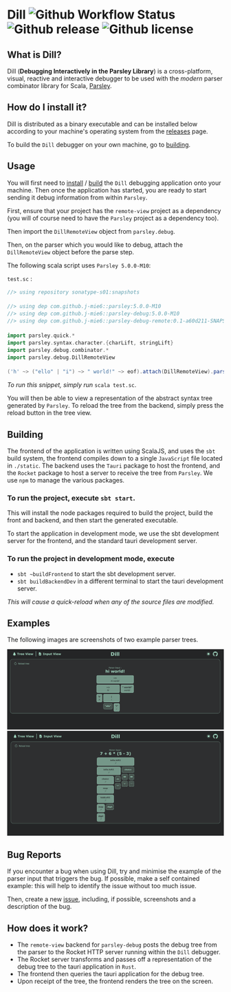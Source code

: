 # Dill ![Github Workflow Status](https://img.shields.io/github/actions/workflow/status/j-mie6/parsley-debug-app/dill-ci.yml?branch=release) ![Github release](https://img.shields.io/github/v/release/j-mie6/parsley-debug-app) ![Github license](https://img.shields.io/github/license/j-mie6/parsley-debug-app) 


## What is Dill?

Dill (**Debugging Interactively in the Parsley Library**) is a cross-platform, visual, reactive and interactive debugger to be used with the _modern_ parser combinator library for Scala, [Parsley](https://github.com/j-mie6/parsley).

## How do I install it?

Dill is distributed as a binary executable and can be installed below according to your machine's operating system from the [releases](https://github.com/j-mie6/parsley-debug-app/releases/) page.

To build the `Dill` debugger on your own machine, go to [building](#building).

## Usage

You will first need to [install](#how-do-i-install-it) / [build](#building) the `Dill` debugging application onto your machine. Then once the application has started, you are ready to start sending it debug information from within `Parsley`.

First, ensure that your project has the `remote-view` project as a dependency (you will of course need to have the `Parsley` project as a dependency too).

Then import the `DillRemoteView` object from `parsley.debug`.

Then, on the parser which you would like to debug, attach the `DillRemoteView` object before the parse step.

The following scala script uses `Parsley 5.0.0-M10`:

`test.sc` :
```scala 
//> using repository sonatype-s01:snapshots

//> using dep com.github.j-mie6::parsley:5.0.0-M10
//> using dep com.github.j-mie6::parsley-debug:5.0.0-M10 
//> using dep com.github.j-mie6::parsley-debug-remote:0.1-a60d211-SNAPSHOT

import parsley.quick.*
import parsley.syntax.character.{charLift, stringLift}
import parsley.debug.combinator.*
import parsley.debug.DillRemoteView

('h' ~> ("ello" | "i") ~> " world!" ~> eof).attach(DillRemoteView).parse("hello world!1")

```

_To run this snippet, simply run_ `scala test.sc`.

You will then be able to view a representation of the abstract syntax tree generated by `Parsley`. To reload the tree from the backend, simply press the reload button in the tree view.

## Building
The frontend of the application is written using ScalaJS, and uses the `sbt` build system, the frontend compiles down to a single `JavaScript` file located in `./static`. The backend uses the `Tauri` package to host the frontend, and the `Rocket` package to host a server to receive the tree from `Parsley`. We use `npm` to manage the various packages.

### To run the project, execute `sbt start`.

This will install the node packages required to build the project, build the front and backend, and then start the generated executable.

To start the application in development mode, we use the sbt development server for the frontend, and the standard tauri development server.

### To run the project in development mode, execute 
- `sbt ~buildFrontend` to start the sbt development server.
- `sbt buildBackendDev` in a different terminal to start the tauri development server.

_This will cause a quick-reload when any of the source files are modified._

## Examples

The following images are screenshots of two example parser trees.

![Debugging "hi world!"](readme/images/DillHiWorld.png)
![Debugging multiplication](readme/images/DillMultiplication.png)

## Bug Reports

If you encounter a bug when using Dill, try and minimise the example of the parser input that triggers the bug. If possible, make a self contained example: this will help to identify the issue without too much issue.

Then, create a new [issue](https://github.com/j-mie6/parsley-debug-app/issues), including, if possible, screenshots and a description of the bug.

## How does it work?

- The `remote-view` backend for `parsley-debug` posts the debug tree from the parser to the Rocket HTTP server running within the `Dill` debugger.
- The Rocket server transforms and passes off a representation of the debug tree to the tauri application in `Rust`.
- The frontend then queries the tauri application for the debug tree.
- Upon receipt of the tree, the frontend renders the tree on the screen.